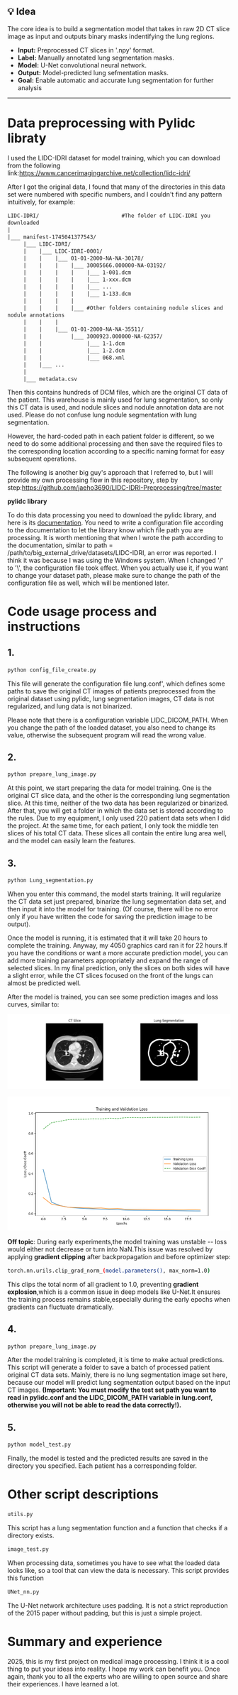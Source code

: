 ## 💡 Idea

The core idea is to build a segmentation model that takes in raw 2D CT slice image as input and outputs binary masks indentifying the lung regions.

- **Input:** Preprocessed CT slices in '.npy' format.
- **Label:** Manually annotated lung segmentation masks.
- **Model:** U-Net convolutional neural network.
- **Output:** Model-predicted lung sefmentation masks.
- **Goal:** Enable automatic and accurate lung segmentation for further analysis

---

# Data preprocessing with Pylidc libraty

I used the LIDC-IDRI dataset for model training, which you can download from the following link:https://www.cancerimagingarchive.net/collection/lidc-idri/

After I got the original data, I found that many of the directories in this data set were numbered with specific numbers, and I couldn't find any pattern intuitively, for example:

```plaintext
LIDC-IDRI/                          #The folder of LIDC-IDRI you downloaded
|
|___ manifest-1745041377543/
     |___ LIDC-IDRI/
     |    |___ LIDC-IDRI-0001/
     |    |    |___ 01-01-2000-NA-NA-30178/
     |    |    |    |___ 30005666.000000-NA-03192/
     |    |    |    |    |___ 1-001.dcm
     |    |    |    |    |___ 1-xxx.dcm
     |    |    |    |    |___ ...
     |    |    |    |    |___ 1-133.dcm
     |    |    |    | 
     |    |    |    |___ #Other folders containing nodule slices and nodule annotations
     |    |    |
     |    |    |___ 01-01-2000-NA-NA-35511/
     |    |         |___ 3000923.000000-NA-62357/
     |    |              |___ 1-1.dcm
     |    |              |___ 1-2.dcm
     |    |              |___ 068.xml
     |    |___ ... 
     |
     |___ metadata.csv

```
Then this contains hundreds of DCM files, which are the original CT data of the patient. This warehouse is mainly used for lung segmentation, so only this CT data is used, and nodule slices and nodule annotation data are not used. Please do not confuse lung nodule segmentation with lung segmentation.

However, the hard-coded path in each patient folder is different, so we need to do some additional processing and then save the required files to the corresponding location according to a specific naming format for easy subsequent operations.

The following is another big guy's approach that I referred to, but I will provide my own processing flow in this repository, step by step:https://github.com/jaeho3690/LIDC-IDRI-Preprocessing/tree/master

 **pylidc library**
 
 To do this data processing you need to download the pylidc library, and here is its [documentation](https://pylidc.github.io/install.html).
 You need to write a configuration file according to the documentation to let the library know which file path you are processing. It is worth mentioning that when I wrote the path according to the documentation, similar to path = /path/to/big_external_drive/datasets/LIDC-IDRI, an error was reported. I think it was because I was using the Windows system. When I changed '/' to '\\', the configuration file took effect. When you actually use it, if you want to change your dataset path, please make sure to change the path of the configuration file as well, which will be mentioned later.

# Code usage process and instructions
## 1.
```bash
python config_file_create.py
```
This file will generate the configuration file lung.conf', which defines some paths to save the original CT images of patients preprocessed from the original dataset using pylidc, lung segmentation images, CT data is not regularized, and lung data is not binarized.

Please note that there is a configuration variable LIDC_DICOM_PATH. When you change the path of the loaded dataset, you also need to change its value, otherwise the subsequent program will read the wrong value.

## 2.
```bash
python prepare_lung_image.py
```
At this point, we start preparing the data for model training. One is the original CT slice data, and the other is the corresponding lung segmentation slice. At this time, neither of the two data has been regularized or binarized. After that, you will get a folder in which the data set is stored according to the rules. Due to my equipment, I only used 220 patient data sets when I did the project. At the same time, for each patient, I only took the middle ten slices of his total CT data. These slices all contain the entire lung area well, and the model can easily learn the features.

## 3.
```bash
python Lung_segmentation.py
```
When you enter this command, the model starts training. It will regularize the CT data set just prepared, binarize the lung segmentation data set, and then input it into the model for training. (Of course, there will be no error only if you have written the code for saving the prediction image to be output).

Once the model is running, it is estimated that it will take 20 hours to complete the training. Anyway, my 4050 graphics card ran it for 22 hours.If you have the conditions or want a more accurate prediction model, you can add more training parameters appropriately and expand the range of selected slices. In my final prediction, only the slices on both sides will have a slight error, while the CT slices focused on the front of the lungs can almost be predicted well.

After the model is trained, you can see some prediction images and loss curves, similar to:

![Segmented Image](pictures/pred_epoch_1.png)

![Loss curves](pictures/training_and_Validaation_loss.png)

**Off topic**: During early experiments,the model training was unstable -- loss would either not decrease or turn into NaN.This issue was resolved by applying **gradient clipping** after backpropagation and before optimizer step:
```bash
torch.nn.urils.clip_grad_norm_(model.parameters(), max_norm=1.0)
```
This clips the total norm of all gradient to 1.0, preventing **gradient explosion**,which is a common issue in deep models like U-Net.It ensures the training process remains stable,especially during the early epochs when gradients can fluctuate dramatically.

## 4.
```bash
python prepare_lung_image.py
```
After the model training is completed, it is time to make actual predictions. This script will generate a folder to save a batch of processed patient original CT data sets. Mainly, there is no lung segmentation image set here, because our model will predict lung segmentation output based on the input CT images. **(Important: You must modify the test set path you want to read in pylidc.conf and the LIDC_DICOM_PATH variable in lung.conf, otherwise you will not be able to read the data correctly!).**


## 5.
```bash
python model_test.py
```
Finally, the model is tested and the predicted results are saved in the directory you specified. Each patient has a corresponding folder.

# Other script descriptions

```bash
utils.py
```
This script has a lung segmentation function and a function that checks if a directory exists.

```bash
image_test.py  
```
When processing data, sometimes you have to see what the loaded data looks like, so a tool that can view the data is necessary. This script provides this function

```bash
UNet_nn.py
```
The U-Net network architecture uses padding. It is not a strict reproduction of the 2015 paper without padding, but this is just a simple project.

# Summary and experience
2025, this is my first project on medical image processing. I think it is a cool thing to put your ideas into reality. I hope my work can benefit you. Once again, thank you to all the experts who are willing to open source and share their experiences. I have learned a lot.
